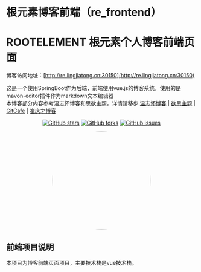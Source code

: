 # 根元素博客前端（re_frontend）

# ROOTELEMENT 根元素个人博客前端页面

博客访问地址：[http://re.lingjiatong.cn:30150](http://re.lingjiatong.cn:30150)

这是一个使用SpringBoot作为后端，前端使用vue.js的博客系统，使用的是mavon-editor插件作为markdown文本编辑器<br>
本博客部分内容参考温志怀博客和思欲主题，详情请移步  [温志怀博客](http://www.wenzhihuai.com) | [欲思主题](https://yusi123.com/) | [GitCafe](https://gitcafe.net/) | [崔庆才博客](https://cuiqingcai.com/)<br>

<div align="center">

[![GitHub stars](https://img.shields.io/github/stars/ljtnono/re_frontend.svg)](https://github.com/ljtnono/re_frontend/stargazers)
[![GitHub forks](https://img.shields.io/github/forks/ljtnono/re_frontend.svg)](https://github.com/ljtnono/re_frontend/network)
[![GitHub issues](https://img.shields.io/github/issues/ljtnono/re_frontend.svg)](https://github.com/ljtnono/re_frontend/issues)

</div>

<div align="center">
    <img src="https://avatars.githubusercontent.com/u/37091714?v=4" style="border-radius: 50% !important; width: 260px; height: 260px;"/>
</div>


## 前端项目说明

本项目为博客前端页面项目，主要技术栈是vue技术栈。


